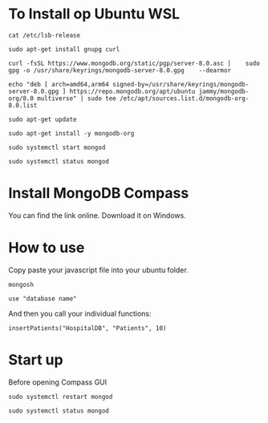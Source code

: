 # To Install op Ubuntu WSL
```
cat /etc/lsb-release
```
```
sudo apt-get install gnupg curl
```
```
curl -fsSL https://www.mongodb.org/static/pgp/server-8.0.asc |    sudo gpg -o /usr/share/keyrings/mongodb-server-8.0.gpg    --dearmor
```
```
echo "deb [ arch=amd64,arm64 signed-by=/usr/share/keyrings/mongodb-server-8.0.gpg ] https://repo.mongodb.org/apt/ubuntu jammy/mongodb-org/8.0 multiverse" | sudo tee /etc/apt/sources.list.d/mongodb-org-8.0.list
```
```
sudo apt-get update
```
```
sudo apt-get install -y mongodb-org
```
```
sudo systemctl start mongod
```
```
sudo systemctl status mongod
```

# Install MongoDB Compass
You can find the link online.
Download it on Windows.

# How to use
Copy paste your javascript file into your ubuntu folder.
```
mongosh
```
```
use "database name"
```
And then you call your individual functions:
```
insertPatients("HospitalDB", "Patients", 10)
```

# Start up
Before opening Compass GUI
```
sudo systemctl restart mongod
```
```
sudo systemctl status mongod
```
